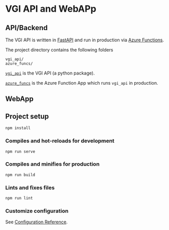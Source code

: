 # VGI API and WebAPp


## API/Backend

The VGI API is written in [FastAPI](https://fastapi.tiangolo.com/) and run in production via [Azure Functions](https://docs.microsoft.com/en-us/azure/azure-functions/).

The project directory contains the following folders
```
vgi_api/
azure_funcs/
```


[`vgi_api`](vgi_api) is the VGI API (a python package).

[`azure_funcs`](azure_funcs) is the Azure Function App which runs `vgi_api` in production.


## WebApp

## Project setup
```
npm install
```

### Compiles and hot-reloads for development
```
npm run serve
```

### Compiles and minifies for production
```
npm run build
```

### Lints and fixes files
```
npm run lint
```

### Customize configuration
See [Configuration Reference](https://cli.vuejs.org/config/).

